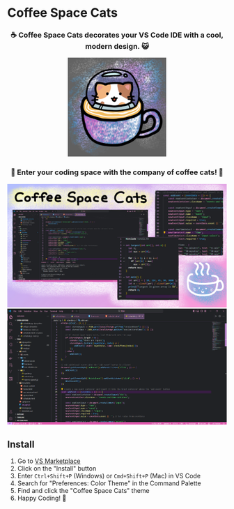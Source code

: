 # Coffee Space Cats
<h3 align="center">☕ Coffee Space Cats decorates your VS Code IDE with a cool, modern design. 😺</h3>
<p align="center">
  <img width=45% src="./img/logo.png"/>
</p>
<h3 align="center">🚀 Enter your coding space with the company of coffee cats! 🌟</h3>

<p align="center">
  <img src="./img/coffee-space-cats.png"/>
  <img src="./img/sample.png"/>
</p>

## Install
1. Go to [VS Marketplace](https://marketplace.visualstudio.com/items?itemName=CatsCoffee.CoffeeSpaceCats)
2. Click on the "Install" button
3. Enter `Ctrl+Shift+P` (Windows) or `Cmd+Shift+P` (Mac) in VS Code
4. Search for "Preferences: Color Theme" in the Command Palette
5. Find and click the "Coffee Space Cats" theme
6. Happy Coding! 🎉
